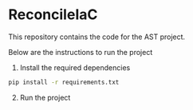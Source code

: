 # ReconcileIaC

This repository contains the code for the AST project.

Below are the instructions to run the project

1. Install the required dependencies

```bash
pip install -r requirements.txt
```

2. Run the project

```bash
